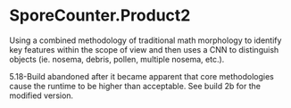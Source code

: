 # SporeCounter.Product2
Using a combined methodology of traditional math morphology to identify key features within the scope of view and then uses a CNN to distinguish objects (ie. nosema, debris, pollen, multiple nosema, etc.).

5.18-Build abandoned after it became apparent that core methodologies cause the runtime to be higher than acceptable. See build 2b for the modified version.